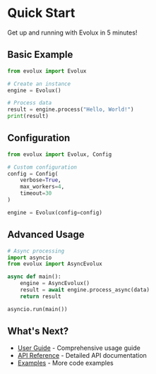 # Quick Start

Get up and running with Evolux in 5 minutes!

## Basic Example

```python
from evolux import Evolux

# Create an instance
engine = Evolux()

# Process data
result = engine.process("Hello, World!")
print(result)
```

## Configuration

```python
from evolux import Evolux, Config

# Custom configuration
config = Config(
    verbose=True,
    max_workers=4,
    timeout=30
)

engine = Evolux(config=config)
```

## Advanced Usage

```python
# Async processing
import asyncio
from evolux import AsyncEvolux

async def main():
    engine = AsyncEvolux()
    result = await engine.process_async(data)
    return result

asyncio.run(main())
```

## What's Next?

- [User Guide](../guide/overview.md) - Comprehensive usage guide
- [API Reference](../api/core.md) - Detailed API documentation
- [Examples](../examples/basic.md) - More code examples
